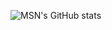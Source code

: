 ![MSN's GitHub stats](https://github-readme-stats.vercel.app/api?username=msn-05&show_icons=true&theme=dracula)

